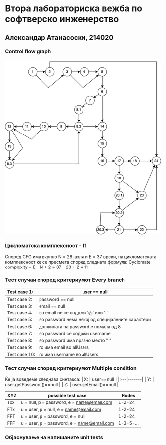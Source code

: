 # Втора лабораториска вежба по софтверско инженерство

## Александар Атанасоски, 214020

### Control flow graph
![CFG](SILab2_CFG.png)

### Цикломатска комплексност - 11
Според CFG има вкупно N = 28 јазли и E = 37 врски, па цикломатската комплексност ќе се пресмета според следната формула: 
Cyclomate complexity = E - N + 2 = 37 - 28 + 2 = 11

### Тест случаи според критериумот Every branch

| Test case 1: | user == null |
|:---|--------|
| Test case 2: | password == null |
| Test case 3: | email == null |
| Test case 4: | во email не се содржи '@' или '.' |
| Test case 5: | во password нема некој од специјалнните карактери |
| Test case 6: | должината на password е помала од 8 |
| Test case 7: | во password се содржи username |
| Test case 8: | во password има празно место " " |
| Test case 9: | го има email во allUsers |
| Test case 10: | го има username во allUsers |

### Тест случаи според критериумот Multiple condition

Ќе ја воведеме следнава синтакса:
| X: | user==null |
|:---|-------|
| Y: | user.getPassword()==null |
| Z: | user.getEmail()==null |

| XYZ	 | possible test case |	Nodes |
|:-----|---------|--------|
| Txx	| u = null, p = password, e = name@email.com	| 1-2-24 |
| FTx |	u = user, p = null, e = name@email.com	| 1-2-24 |
| FFT |	u = user, p = password, e = null	| 1-2-24 |
| FFF |	u = user, p = password, e = name@email.com	| 1-3-5-… |

### Објаснување на напишаните unit tests
